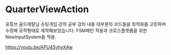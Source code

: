 # QuarterViewAction
 
유튜브 골드메탈님 슈팅게임 강의 공부
강의 내용 대부분의 코드들을 최적화를 고민하며 수정해 모작형태로 제작해보았습니다.
FSM패턴 적용과 크로스플랫폼을 위한 NewInputSystem을 적용.

https://youtu.be/APU4SyhyXAw
